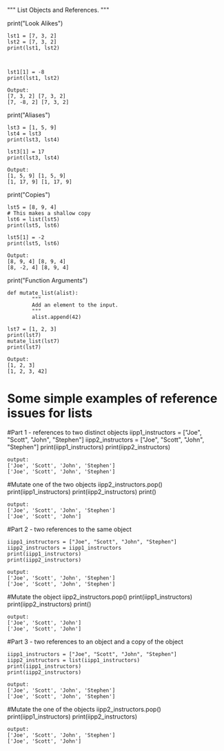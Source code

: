 """
List Objects and References.
"""

print("Look Alikes")

	lst1 = [7, 3, 2]
	lst2 = [7, 3, 2]
	print(lst1, lst2)



	lst1[1] = -8
	print(lst1, lst2)
	
	Output:
	[7, 3, 2] [7, 3, 2]
	[7, -8, 2] [7, 3, 2]


print("Aliases")


	lst3 = [1, 5, 9]
	lst4 = lst3
	print(lst3, lst4)

	lst3[1] = 17
	print(lst3, lst4)
	
	Output:
	[1, 5, 9] [1, 5, 9]
	[1, 17, 9] [1, 17, 9]


print("Copies")

	lst5 = [8, 9, 4]
	# This makes a shallow copy
	lst6 = list(lst5)
	print(lst5, lst6)

	lst5[1] = -2
	print(lst5, lst6)

	Output:
	[8, 9, 4] [8, 9, 4]
	[8, -2, 4] [8, 9, 4]


print("Function Arguments")

	def mutate_list(alist):
			"""
			Add an element to the input.
			"""
			alist.append(42)

	lst7 = [1, 2, 3]
	print(lst7)
	mutate_list(lst7)
	print(lst7)

	Output:
	[1, 2, 3]
	[1, 2, 3, 42]




# Some simple examples of reference issues for lists


#Part 1 - references to two distinct objects
	iipp1_instructors = ["Joe", "Scott", "John", "Stephen"]
	iipp2_instructors = ["Joe", "Scott", "John", "Stephen"]
	print(iipp1_instructors)
	print(iipp2_instructors)
	
	output:
	['Joe', 'Scott', 'John', 'Stephen']
	['Joe', 'Scott', 'John', 'Stephen']

#Mutate one of the two objects
	iipp2_instructors.pop()
	print(iipp1_instructors)
	print(iipp2_instructors)
	print()

	output:
	['Joe', 'Scott', 'John', 'Stephen']
	['Joe', 'Scott', 'John']

#Part 2 - two references to the same object

	iipp1_instructors = ["Joe", "Scott", "John", "Stephen"]
	iipp2_instructors = iipp1_instructors
	print(iipp1_instructors)
	print(iipp2_instructors)
	
	output:
	['Joe', 'Scott', 'John', 'Stephen']
	['Joe', 'Scott', 'John', 'Stephen']

#Mutate the object
	iipp2_instructors.pop()
	print(iipp1_instructors)
	print(iipp2_instructors)
	print()
	
	output:
	['Joe', 'Scott', 'John']
	['Joe', 'Scott', 'John']


#Part 3 - two references to an object and a copy of the object

	iipp1_instructors = ["Joe", "Scott", "John", "Stephen"]
	iipp2_instructors = list(iipp1_instructors)
	print(iipp1_instructors)
	print(iipp2_instructors)
	
	output:
	['Joe', 'Scott', 'John', 'Stephen']
	['Joe', 'Scott', 'John', 'Stephen']


#Mutate the one of the objects
	iipp2_instructors.pop()
	print(iipp1_instructors)
	print(iipp2_instructors)

	output:
	['Joe', 'Scott', 'John', 'Stephen']
	['Joe', 'Scott', 'John']
